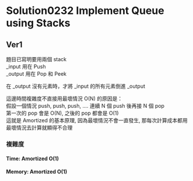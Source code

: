 # Solution0232 Implement Queue using Stacks

## Ver1

題目已寫明要用兩個 stack  
_input 用在 Push  
_output 用在 Pop 和 Peek

在 _output 沒有元素時，才將 _input 的所有元素倒進 _output

這邊時間複雜度不直接用最壞情況 O(N) 的原因是：  
假設一個情況 push, push, push, .... 連續 N 個 push 後再接 N 個 pop  
第一次的 pop 會是 O(N), 之後的 pop 都會是 O(1)  
這就是 Amortized 的基本原理, 因為最壞情況不會一直發生, 那每次計算成本都用最壞情況去計算就顯得不合理  

### 複雜度

#### Time: Amortized O(1)

#### Memory: Amortized O(1)